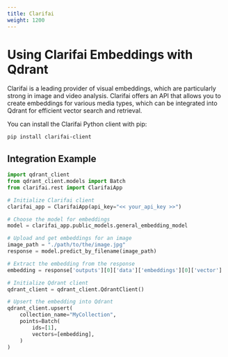 ```yaml
---
title: Clarifai
weight: 1200
---
```


# Using Clarifai Embeddings with Qdrant 

Clarifai is a leading provider of visual embeddings, which are particularly strong in image and video analysis. Clarifai offers an API that allows you to create embeddings for various media types, which can be integrated into Qdrant for efficient vector search and retrieval. 

You can install the Clarifai Python client with pip:

```bash
pip install clarifai-client
```

## Integration Example

```python
import qdrant_client
from qdrant_client.models import Batch
from clarifai.rest import ClarifaiApp

# Initialize Clarifai client
clarifai_app = ClarifaiApp(api_key="<< your_api_key >>")

# Choose the model for embeddings
model = clarifai_app.public_models.general_embedding_model

# Upload and get embeddings for an image
image_path = "./path/to/the/image.jpg"
response = model.predict_by_filename(image_path)

# Extract the embedding from the response
embedding = response['outputs'][0]['data']['embeddings'][0]['vector']

# Initialize Qdrant client
qdrant_client = qdrant_client.QdrantClient()

# Upsert the embedding into Qdrant
qdrant_client.upsert(
    collection_name="MyCollection",
    points=Batch(
        ids=[1],
        vectors=[embedding],
    )
)
```
